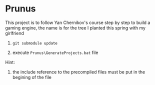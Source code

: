 # Prunus
This project is to follow Yan Chernikov's course step by step to build a gaming engine, the name is for the tree I planted this spring with my girlfriend



1. `git submodule update`

2. execute `Prunus\GenerateProjects.bat` file

Hint:
1. the include reference to the precompiled files must be put in the begining of the file